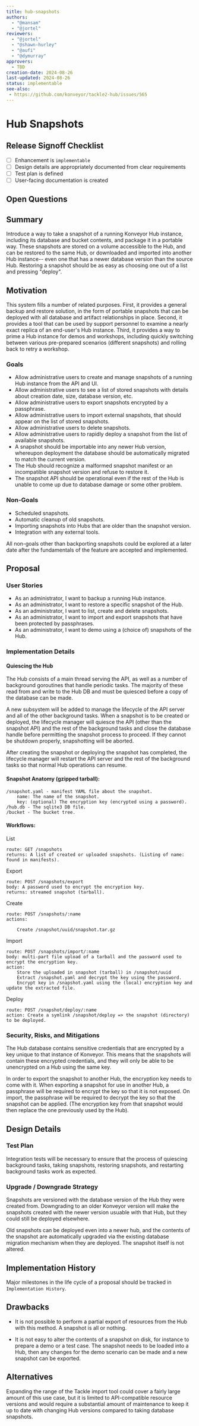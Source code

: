 ```yaml
---
title: hub-snapshots
authors:
  - "@mansam"
  - "@jortel"
reviewers:
  - "@jortel"
  - "@shawn-hurley"
  - "@aufi"
  - "@dymurray"
approvers:
  - TBD
creation-date: 2024-08-26
last-updated: 2024-08-26
status: implementable
see-also:
 - https://github.com/konveyor/tackle2-hub/issues/565
---
```


# Hub Snapshots

## Release Signoff Checklist

- [ ] Enhancement is `implementable`
- [ ] Design details are appropriately documented from clear requirements
- [ ] Test plan is defined
- [ ] User-facing documentation is created

## Open Questions


## Summary

Introduce a way to take a snapshot of a running Konveyor Hub instance, including
its database and bucket contents, and package it in a portable way. These snapshots are stored on a volume
accessible to the Hub, and can be restored to the same Hub, or downloaded and imported into another
Hub instance-- even one that has a newer database version than the source Hub. Restoring a snapshot
should be as easy as choosing one out of a list and pressing "deploy".

## Motivation

This system fills a number of related purposes. First, it provides a general backup
and restore solution, in the form of portable snapshots that can be deployed with all
database and artifact relationships in place. Second, it provides a tool that can
be used by support personnel to examine a nearly exact replica of an end-user's Hub
instance. Third, it provides a way to prime a Hub instance for demos and workshops, including
quickly switching between various pre-prepared scenarios (different snapshots) and rolling back
to retry a workshop.

### Goals

* Allow administrative users to create and manage snapshots of a running Hub instance from the API
and UI.
* Allow administrative users to see a list of stored snapshots with details about creation
date, size, database version, etc.
* Allow administrative users to export snapshots encrypted by a passphrase.
* Allow administrative users to import external snapshots, that should appear on the list of
stored snapshots.
* Allow administrative users to delete snapshots.
* Allow administrative users to rapidly deploy a snapshot from the list of available snapshots.
* A snapshot should be importable into any newer Hub version, whereupon deployment the database
should be automatically migrated to match the current version.
* The Hub should recognize a malformed snapshot manifest or an incompatible snapshot version and
refuse to restore it.
* The snapshot API should be operational even if the rest of the Hub is unable to come up due to
database damage or some other problem.

### Non-Goals

* Scheduled snapshots.
* Automatic cleanup of old snapshots.
* Importing snapshots into Hubs that are older than the snapshot version.
* Integration with any external tools.

All non-goals other than backporting snapshots could be explored at a later date after
the fundamentals of the feature are accepted and implemented.

## Proposal


### User Stories

* As an administrator, I want to backup a running Hub instance.
* As an administrator, I want to restore a specific snapshot of the Hub.
* As an administrator, I want to list, create and delete snapshots.
* As an administrator, I want to import and export snapshots that have been
protected by passphrases.
* As an administrator, I want to demo using a (choice of) snapshots of the Hub.

### Implementation Details

#### Quiescing the Hub

The Hub consists of a main thread serving the API, as well as a number of background
goroutines that handle periodic tasks. The majority of these read from and write to
the Hub DB and must be quiesced before a copy of the database can be made.

A new subsystem will be added to manage the lifecycle of the API server and all of
the other background tasks. When a snapshot is to be created or deployed, the lifecycle
manager will quiesce the API (other than the snapshot API) and the rest of the background
tasks and close the database handle before permitting the snapshot process to proceed. If
they cannot be shutdown properly, snapshotting will be aborted. 

After creating the snapshot
or deploying the snapshot has completed, the lifecycle manager will restart the API server
and the rest of the background tasks so that normal Hub operations can resume.

#### Snapshot Anatomy (gzipped tarball):

    /snapshot.yaml - manifest YAML file about the snapshot.
        name: The name of the snapshot.
        key: (optional) The encryption key (encrypted using a password).
    /hub.db - The sqlite3 DB file.
    /bucket - The bucket tree.

#### Workflows:

List

```
route: GET /snapshots
returns: A list of created or uploaded snapshots. (Listing of name: found in manifests).
```

Export

```
route: POST /snapshots/export
body: A password used to encrypt the encryption key.
returns: streamed snapshot (tarball).
```

Create

```
route: POST /snapshots/:name
actions:

    Create /snapshot/uuid/snapshot.tar.gz
```

Import

```
route: POST /snapshots/import/:name
body: multi-part file upload of a tarball and the password used to encrypt the encryption key.
action:
    Store the uploaded in snapshot (tarball) in /snapshot/uuid
    Extract /snapshot.yaml and decrypt the key using the password.
    Encrypt key in /snapshot.yaml using the (local) encryption key and update the extracted file.
```

Deploy

```
route: POST /snapshot/deploy/:name
action: Create a symlink /snapshot/deploy => the snapshot (directory) to be deployed.
```

### Security, Risks, and Mitigations

The Hub database contains sensitive credentials that are encrypted by a key unique to that
instance of Konveyor. This means that the snapshots will contain these encrypted credentials,
and they will only be able to be unencrypted on a Hub using the same key.

In order to export the snapshot to another Hub, the encryption key needs to come with it. When exporting a snapshot
for use in another Hub, a passphrase will be required to encrypt the key so that it is not exposed.
On import, the passphrase will be required to decrypt the key so that the snapshot can be applied.
(The encryption key from that snapshot would then replace the one previously used by the Hub).

## Design Details

### Test Plan

Integration tests will be necessary to ensure that the process of quiescing background tasks,
taking snapshots, restoring snapshots, and restarting background tasks work as expected.


### Upgrade / Downgrade Strategy

Snapshots are versioned with the database version of the Hub they were created from. Downgrading
to an older Konveyor version will make the snapshots created with the newer version usuable with that Hub,
but they could still be deployed elsewhere.

Old snapshots can be deployed even into a newer hub, and the contents of the snapshot are automatically
upgraded via the existing database migration mechanism when they are deployed. The snapshot itself
is not altered.

## Implementation History

Major milestones in the life cycle of a proposal should be tracked in `Implementation
History`.

## Drawbacks

* It is not possible to perform a partial export of resources from the Hub with this method. A snapshot
is all or nothing.

* It is not easy to alter the contents of a snapshot on disk, for instance to prepare a demo or a test case.
The snapshot needs to be loaded into a Hub, then any changes for the demo scenario can be made and a new snapshot can be exported.

## Alternatives

Expanding the range of the Tackle import tool could cover a fairly large amount of this use case,
but it is limited to API-compatible resource versions and would require a substantial amount of
maintenance to keep it up to date with changing Hub versions compared to taking
database snapshots.
